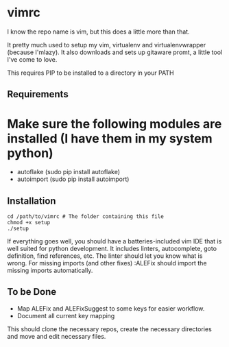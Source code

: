 # vimrc

I know the repo name is vim, but this does a little more than that.

It pretty much used to setup my vim, virtualenv and virtualenvwrapper (because I'mlazy). It also downloads and sets up
gitaware promt, a little tool I've come to love. 

This requires PIP to be installed to a directory in your PATH

## Requirements
#  Make sure the following modules are installed (I have them in my system python)
* autoflake (sudo pip install autoflake)
* autoimport (sudo pip install autoimport)


## Installation
```
cd /path/to/vimrc # The folder containing this file
chmod +x setup
./setup
```

If everything goes well, you should have a batteries-included vim IDE that is well suited
for python development. It includes linters, autocomplete, goto definition, find references, etc.
The linter should let you know what is wrong. For missing imports (and other fixes) 
:ALEFix should import the missing imports automatically. 

## To be Done
* Map ALEFix and ALEFixSuggest to some keys for easier workflow.
* Document all current key mapping

This should clone the necessary repos, create the necessary directories and move and edit necessary files. 
